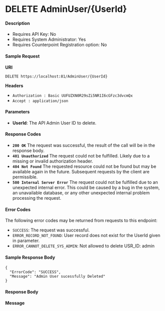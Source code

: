 
# DELETE AdminUser/{UserId}

#### Description

- Requires API Key: No
- Requires System Administrator: Yes
- Requires Counterpoint Registration option: No

#### Sample Request

**URI**

`DELETE https://localhost:81/AdminUser/{UserId}`

**Headers**
- `Authorization : Basic UUFUZXN0R29sZi5NR1I6cGFzc3dvcmQx`
- `Accept : application/json`

#### Parameters
- **UserId**: The API Admin User ID to delete.

#### Response Codes
- **<code>200 OK</code>** The request was successful, the result of the call will be in the response body.
- **<code>401 Unauthorized</code>** The request could not be fulfilled. Likely due to a missing or invalid authorization header.
- **<code>404 Not Found</code>** The requested resource could not be found but may be available again in the future.  Subsequent requests by the client are permissible.
- **<code>500 Internal Server Error</code>** The request could not be fulfilled due to an unexpected internal error. This could be caused by a bug in the system, an unavailable database, or any other unexpected internal problem processing the request.
 
#### Error Codes
The following error codes may be returned from requests to this endpoint:
- `SUCCESS`: The request was successful.
- `ERROR_RECORD_NOT_FOUND`: User record does not exist for the UserId given in parameter.
- `ERROR_CANNOT_DELETE_SYS_ADMIN`: Not allowed to delete USR_ID: admin

#### Sample Response Body

```
{
  "ErrorCode": "SUCCESS",
  "Message": "Admin User sucessfully Deleted"
}
```

#### Response Body

**Message**
